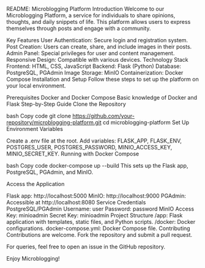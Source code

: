 README: Microblogging Platform
Introduction
Welcome to our Microblogging Platform, a service for individuals to share opinions, thoughts, and daily snippets of life. This platform allows users to express themselves through posts and engage with a community.

Key Features
User Authentication: Secure login and registration system.
Post Creation: Users can create, share, and include images in their posts.
Admin Panel: Special privileges for user and content management.
Responsive Design: Compatible with various devices.
Technology Stack
Frontend: HTML, CSS, JavaScript
Backend: Flask (Python)
Database: PostgreSQL, PGAdmin
Image Storage: MinIO
Containerization: Docker Compose
Installation and Setup
Follow these steps to set up the platform on your local environment.

Prerequisites
Docker and Docker Compose
Basic knowledge of Docker and Flask
Step-by-Step Guide
Clone the Repository

bash
Copy code
git clone https://github.com/your-repository/microblogging-platform.git
cd microblogging-platform
Set Up Environment Variables

Create a .env file at the root.
Add variables: FLASK_APP, FLASK_ENV, POSTGRES_USER, POSTGRES_PASSWORD, MINIO_ACCESS_KEY, MINIO_SECRET_KEY.
Running with Docker Compose

bash
Copy code
docker-compose up --build
This sets up the Flask app, PostgreSQL, PGAdmin, and MinIO.

Access the Application

Flask app: http://localhost:5000
MinIO: http://localhost:9000
PGAdmin: Accessible at http://localhost:8080
Service Credentials
PostgreSQL/PGAdmin
Username: user
Password: password
MinIO
Access Key: minioadmin
Secret Key: minioadmin
Project Structure
/app: Flask application with templates, static files, and Python scripts.
/docker: Docker configurations.
docker-compose.yml: Docker Compose file.
Contributing
Contributions are welcome. Fork the repository and submit a pull request.

For queries, feel free to open an issue in the GitHub repository.

Enjoy Microblogging!